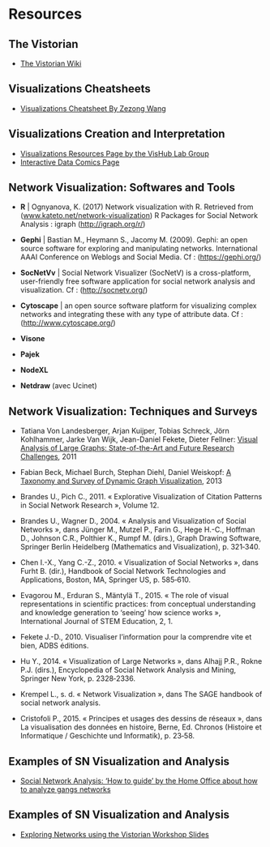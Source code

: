 # Resources

## The Vistorian 
* [The Vistorian Wiki](https://github.com/networkcube/vistorian/wiki)


## Visualizations Cheatsheets
* [Visualizations Cheatsheet By Zezong Wang](https://visualizationcheatsheets.github.io/)

## Visualizations Creation and Interpretation
* [Visualizations Resources Page by the VisHub Lab Group](https://visualinteractivedata.github.io/resources)
* [Interactive Data Comics Page ](https://interactivedatacomics.github.io/)

## Network Visualization: Softwares and Tools
* **R** | Ognyanova, K. (2017) Network visualization with R. Retrieved from (www.kateto.net/network-visualization)
R Packages for Social Network Analysis : igraph (http://igraph.org/r/)

* **Gephi** | Bastian M., Heymann S., Jacomy M. (2009). Gephi: an open source software for exploring and manipulating networks. International AAAI Conference on Weblogs and Social Media. Cf : (https://gephi.org/)

* **SocNetVv** | Social Network Visualizer (SocNetV) is a cross-platform, user-friendly free software application for social network analysis and visualization. Cf : (http://socnetv.org/)

* **Cytoscape** | an open source software platform for visualizing complex networks and integrating these with any type of attribute data. Cf : (http://www.cytoscape.org/)

* **Visone**
* **Pajek**
* **NodeXL**
* **Netdraw** (avec Ucinet)

## Network Visualization: Techniques and Surveys

* Tatiana Von Landesberger, Arjan Kuijper, Tobias Schreck, Jörn Kohlhammer, Jarke Van Wijk, Jean-Daniel Fekete, Dieter Fellner: [Visual Analysis of Large Graphs: State-of-the-Art and Future Research Challenges](https://hal.inria.fr/hal-00712779/document), 2011

* Fabian Beck, Michael Burch, Stephan Diehl,  Daniel Weiskopf: [A Taxonomy and Survey of Dynamic Graph Visualization](https://www.semanticscholar.org/paper/A-Taxonomy-and-Survey-of-Dynamic-Graph-Beck-Burch/0cd9b2ef1ead9bea120ac67503140df60b7d1cf6?p2df), 2013

* Brandes U., Pich C., 2011. « Explorative Visualization of Citation Patterns in Social Network Research », Volume 12.
* Brandes U., Wagner D., 2004. « Analysis and Visualization of Social Networks », dans Jünger M., Mutzel P., Farin G., Hege H.-C., Hoffman D., Johnson C.R., Polthier K., Rumpf M. (dirs.), Graph Drawing Software, Springer Berlin Heidelberg (Mathematics and Visualization), p. 321‑340.
* Chen I.-X., Yang C.-Z., 2010. « Visualization of Social Networks », dans Furht B. (dir.), Handbook of Social Network Technologies and Applications, Boston, MA, Springer US, p. 585‑610.
* Evagorou M., Erduran S., Mäntylä T., 2015. « The role of visual representations in scientific practices: from conceptual understanding and knowledge generation to ‘seeing’ how science works », International Journal of STEM Education, 2, 1.
* Fekete J.-D., 2010. Visualiser l’information pour la comprendre vite et bien, ADBS éditions.
* Hu Y., 2014. « Visualization of Large Networks », dans Alhajj P.R., Rokne P.J. (dirs.), Encyclopedia of Social Network Analysis and Mining, Springer New York, p. 2328‑2336.
* Krempel L., s. d. « Network Visualization », dans The SAGE handbook of social network analysis.
* Cristofoli P., 2015. « Principes et usages des dessins de réseaux », dans La visualisation des données en histoire, Berne, Ed. Chronos (Histoire et Informatique / Geschichte und Informatik), p. 23‑58.

## Examples of SN Visualization and Analysis
* [Social Network Analysis: ‘How to guide’ by the Home Office about how to analyze gangs networks](https://assets.publishing.service.gov.uk/government/uploads/system/uploads/attachment_data/file/491572/socnet_howto.pdf)

## Examples of SN Visualization and Analysis
* [Exploring Networks using the Vistorian Workshop Slides](https://drive.google.com/file/d/1L2l_CLgsrV6YyJgx6zcMP_F5RFMgQUrn/view?usp=sharing)
